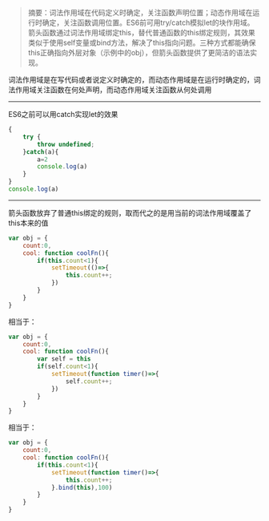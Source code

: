 > 摘要：词法作用域在代码定义时确定，关注函数声明位置；动态作用域在运行时确定，关注函数调用位置。ES6前可用try/catch模拟let的块作用域。箭头函数通过词法作用域绑定this，替代普通函数的this绑定规则，其效果类似于使用self变量或bind方法，解决了this指向问题。三种方式都能确保this正确指向外层对象（示例中的obj），但箭头函数提供了更简洁的语法实现。

词法作用域是在写代码或者说定义时确定的，而动态作用域是在运行时确定的，词法作用域关注函数在何处声明，而动态作用域关注函数从何处调用

---

ES6之前可以用catch实现let的效果

```js
{
    try {
        throw undefined;
    }catch(a){
        a=2
        console.log(a)
    }
}
console.log(a)
```

----

箭头函数放弃了普通this绑定的规则，取而代之的是用当前的词法作用域覆盖了this本来的值

```js
var obj = {
    count:0,
    cool: function coolFn(){
        if(this.count<1){
            setTimeout(()=>{
                this.count++;
            })
        }
    }
}
```

相当于：

```js
var obj = {
    count:0,
    cool: function coolFn(){
        var self = this
        if(self.count<1){
            setTimeout(function timer()=>{
                self.count++;
            })
        }
    }
}
```

相当于：

```js
var obj = {
    count:0,
    cool: function coolFn(){
        if(this.count<1){
            setTimeout(function timer()=>{
                this.count++;
            }.bind(this),100)
        }
    }
}
```


